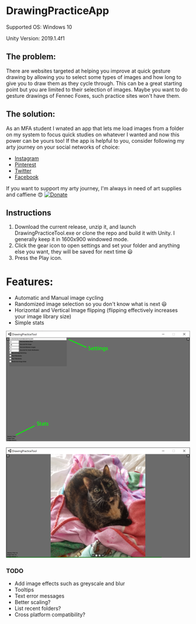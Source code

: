 # DrawingPracticeApp
Supported OS: Windows 10

Unity Version: 2019.1.4f1

## The problem:
There are websites targeted at helping you improve at quick gesture drawing by allowing you to select some types of images and how long to give you to draw them as they cycle through. This can be a great starting point but you are limited to their selection of images. Maybe you want to do gesture drawings of Fennec Foxes, such practice sites won't have them.

## The solution:
As an MFA student I wnated an app that lets me load images from a folder on my system to focus quick studies on whatever I wanted and now this power can be yours too! If the app is helpful to you, consider following my arty journey on your social networks of choice:
* [Instagram](https://www.instagram.com/ProMorearty)
* [Pinterest](https://www.pinterest.com/ProMorearty/my-arty-journey/)
* [Twitter](https://www.twitter.com/ProMorearty)
* [Facebook](https://www.facebook.com/ProMorearty)

If you want to support my arty journey, I'm always in need of art supplies and caffiene :heart_eyes: [![Donate](https://img.shields.io/badge/Donate-PayPal-green.svg)](https://paypal.me/ProMorearty)

## Instructions
1) Download the current release, unzip it, and launch DrawingPracticeTool.exe or clone the repo and build it with Unity. I generally keep it in 1600x900 windowed mode.
2) Click the gear icon to open settings and set your folder and anything else you want, they will be saved for next time :smiley:
3) Press the Play icon.

# Features:
- Automatic and Manual image cycling
- Randomized image selection so you don't know what is next :smiley:
- Horizontal and Vertical Image flipping (flipping effectively increases your image library size)
- Simple stats

![alt text](Settings.png "Settings")

![alt text](Playing.PNG "Playing")

### TODO
* Add image effects such as greyscale and blur
* Tooltips
* Text error messages
* Better scaling?
* List recent folders?
* Cross platform compatibility?
